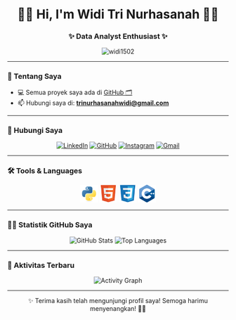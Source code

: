 <div align="center">
  <h1>🌻🌻 Hi, I'm Widi Tri Nurhasanah 🌻🌻</h1>
  <h3>✨ Data Analyst Enthusiast ✨</h3>
</div>

<p align="center">
  <img src="https://komarev.com/ghpvc/?username=widi1502&label=👀%20Profile%20Views&color=ff69b4&style=flat" alt="widi1502" />
</p>

---

### 🌼 Tentang Saya
- 💻 Semua proyek saya ada di [GitHub 🗂️](https://github.com/widi1502)
- 📫 Hubungi saya di: **trinurhasanahwidi@gmail.com**

---

### 💌 Hubungi Saya
<p align="center">
  <a href="https://www.linkedin.com/in/widi-tri-nurhasanah-562420272/" target="_blank"><img src="https://img.shields.io/badge/LinkedIn-%23ff69b4.svg?style=for-the-badge&logo=linkedin&logoColor=white" alt="LinkedIn"></a>
  <a href="https://github.com/widi1502" target="_blank"><img src="https://img.shields.io/badge/GitHub-%2312100E.svg?style=for-the-badge&logo=github&logoColor=white" alt="GitHub"></a>
  <a href="https://www.instagram.com/widitrin_/" target="_blank"><img src="https://img.shields.io/badge/Instagram-%23ff69b4.svg?style=for-the-badge&logo=instagram&logoColor=white" alt="Instagram"></a>
  <a href="mailto:wtrinurhasanah@gmail.com"><img src="https://img.shields.io/badge/Gmail-%23ff69b4?style=for-the-badge&logo=gmail&logoColor=white" alt="Gmail"></a>
</p>

---

### 🛠️ Tools & Languages
<p align="center">
  <img src="https://raw.githubusercontent.com/devicons/devicon/master/icons/python/python-original.svg" alt="Python" width="40" height="40"/>
  <img src="https://raw.githubusercontent.com/devicons/devicon/master/icons/html5/html5-original.svg" alt="HTML" width="40" height="40"/>
  <img src="https://raw.githubusercontent.com/devicons/devicon/master/icons/css3/css3-original.svg" alt="CSS" width="40" height="40"/>
  <img src="https://raw.githubusercontent.com/devicons/devicon/master/icons/cplusplus/cplusplus-original.svg" alt="C++" width="40" height="40"/>
</p>

---

### 🐱‍👤 Statistik GitHub Saya
<div align="center">
  <img src="https://github-readme-stats.vercel.app/api?username=widi1502&show_icons=true&theme=radical&title_color=ff69b4&text_color=ffb6c1&icon_color=ff69b4" alt="GitHub Stats" height="180em"/>
  <img src="https://github-readme-stats.vercel.app/api/top-langs/?username=widi1502&layout=compact&theme=radical&title_color=ff69b4&text_color=ffb6c1" alt="Top Languages" height="180em"/>
</div>

---

### 🎀 Aktivitas Terbaru
<div align="center">
  <img src="https://github-readme-activity-graph.vercel.app/graph?username=widi1502&theme=dracula&color=ff69b4&point=ffb6c1&line=ff69b4" alt="Activity Graph"/>
</div>

---

<p align="center">✨ Terima kasih telah mengunjungi profil saya! Semoga harimu menyenangkan! 🌸💖</p>
